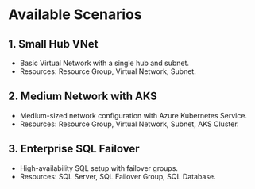 # Available Scenarios

## 1. Small Hub VNet
- Basic Virtual Network with a single hub and subnet.
- Resources: Resource Group, Virtual Network, Subnet.

## 2. Medium Network with AKS
- Medium-sized network configuration with Azure Kubernetes Service.
- Resources: Resource Group, Virtual Network, Subnet, AKS Cluster.

## 3. Enterprise SQL Failover
- High-availability SQL setup with failover groups.
- Resources: SQL Server, SQL Failover Group, SQL Database.
